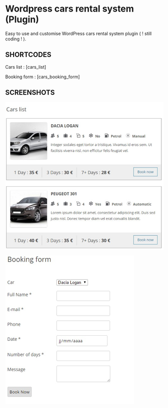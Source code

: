 # Wordpress cars rental system (Plugin)
Easy to use and customise WordPress cars rental system plugin ( ! still coding ! ).

SHORTCODES
----------

Cars list : [cars_list]

Booking form : [cars_booking_form]

SCREENSHOTS
-----------
![cars list](https://raw.githubusercontent.com/farouk2u/wp-om-cars-rent/master/screenshots/cars.jpeg)

![cars list](https://raw.githubusercontent.com/farouk2u/wp-om-cars-rent/master/screenshots/book-form.jpeg)